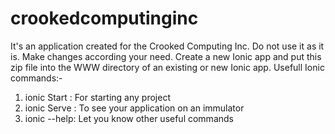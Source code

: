 # crookedcomputinginc
It's an application created for the Crooked Computing Inc. Do not use it as it is. Make changes according your need.
Create a new Ionic app and put this zip file into the WWW directory of an existing or new Ionic app.
Usefull Ionic commands:-
1) ionic Start : For starting any project 
2) ionic Serve : To see your application on an immulator
3) ionic --help: Let you know other useful commands
 
